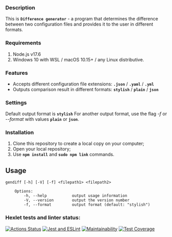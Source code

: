 
### Description

This is **`Difference generator`** - a program that determines the difference between two configuration files and provides it to the user in different formats.

### Requirements

1. Node.js v17.6
2. Windows 10 with WSL / macOS 10.15+ / any Linux distributive.

### Features

* Accepts different configuration file extensions: **`.json`** / **`.yaml`** / **`.yml`**
* Outputs comparison result in different formats: **`stylish`** / **`plain`** / **`json`**

### Settings

Default output format is **`stylish`**
For another output format, use the flag *-f* or *--format* with values **`plain`** or **`json`**.

### Installation

1. Clone this repository to create a local copy on your computer;  
2. Open your local repository;  
3. Use **`npm install`** and **`sudo npm link`** commands.

## Usage

```
gendiff [-h] [-V] [-f] <filepath1> <filepath2>

    Options:
        -h, --help           output usage information
        -V, --version        output the version number
        -f, --format         output format (default: "stylish")
```

### Hexlet tests and linter status:

[![Actions Status](https://github.com/gendzmin/frontend-project-46/workflows/hexlet-check/badge.svg)](https://github.com/gendzmin/frontend-project-46/actions)
[![Jest and ESLint](https://github.com/gendzmin/frontend-project-46/actions/workflows/main.yml/badge.svg?branch=main)](https://github.com/gendzmin/frontend-project-46/actions/workflows/main.yml)
[![Maintainability](https://api.codeclimate.com/v1/badges/fb75dbe8d1017952d092/maintainability)](https://codeclimate.com/github/gendzmin/frontend-project-46/maintainability)
[![Test Coverage](https://api.codeclimate.com/v1/badges/fb75dbe8d1017952d092/test_coverage)](https://codeclimate.com/github/gendzmin/frontend-project-46/test_coverage)